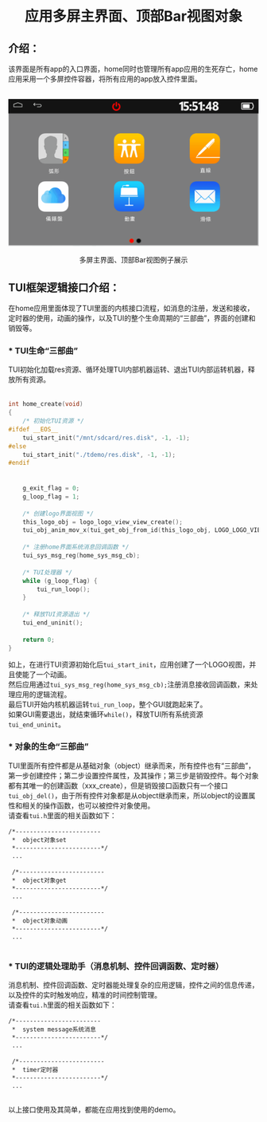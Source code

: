 <h1 align="center"> 应用多屏主界面、顶部Bar视图对象 </h1>

## 介绍：
该界面是所有app的入口界面，home同时也管理所有app应用的生死存亡，home应用采用一个多屏控件容器，将所有应用的app放入控件里面。<br><br>

<p align="center">
<img src="https://github.com/TUISYS/image/blob/main/home.gif">
</p>
<p align="center">
多屏主界面、顶部Bar视图例子展示
</p>

## TUI框架逻辑接口介绍：
在home应用里面体现了TUI里面的内核接口流程，如消息的注册，发送和接收，定时器的使用，动画的操作，以及TUI的整个生命周期的“三部曲”，界面的创建和销毁等。

### * TUI生命“三部曲”
TUI初始化加载res资源、循环处理TUI内部机器运转、退出TUI内部运转机器，释放所有资源。
``` c

int home_create(void)
{
	/* 初始化TUI资源 */
#ifdef __EOS__
	tui_start_init("/mnt/sdcard/res.disk", -1, -1);
#else
	tui_start_init("./tdemo/res.disk", -1, -1);
#endif


	g_exit_flag = 0;
	g_loop_flag = 1;

	/* 创建logo界面视图 */
	this_logo_obj = logo_logo_view_view_create();
	tui_obj_anim_mov_x(tui_get_obj_from_id(this_logo_obj, LOGO_LOGO_VIEW_IMAGE_245), 1000, 400, 500, TUI_ANIM_PATH_EASE_OUT, yu_animation_object_anim_cb);
	
	/* 注册home界面系统消息回调函数 */
	tui_sys_msg_reg(home_sys_msg_cb);

	/* TUI处理器 */
	while (g_loop_flag) {
		tui_run_loop();
	}

	/* 释放TUI资源退出 */
	tui_end_uninit();
	
	return 0;
}
```
如上，在进行TUI资源初始化后```tui_start_init```，应用创建了一个LOGO视图，并且使能了一个动画。<br>
然后应用通过```tui_sys_msg_reg(home_sys_msg_cb);```注册消息接收回调函数，来处理应用的逻辑流程。<br>
最后TUI开始内核机器运转```tui_run_loop```，整个GUI就跑起来了。<br>
如果GUI需要退出，就结束循环```while()```，释放TUI所有系统资源```tui_end_uninit```。

### * 对象的生命“三部曲”
TUI里面所有控件都是从基础对象（object）继承而来，所有控件也有“三部曲”，第一步创建控件；第二步设置控件属性，及其操作；第三步是销毁控件。每个对象都有其唯一的创建函数（xxx_create），但是销毁接口函数只有一个接口```tui_obj_del()```，由于所有控件对象都是从object继承而来，所以object的设置属性和相关的操作函数，也可以被控件对象使用。<br>
请查看```tui.h```里面的相关函数如下：
```
/*------------------------
 *  object对象set
 *------------------------*/
 ...
 
 /*------------------------
 *  object对象get
 *------------------------*/
 ...
 
 /*------------------------
 *  object对象动画
 *------------------------*/
 ...
 
```

### * TUI的逻辑处理助手（消息机制、控件回调函数、定时器）
消息机制、控件回调函数、定时器能处理复杂的应用逻辑，控件之间的信息传递，以及控件的实时触发响应，精准的时间控制管理。<br>
请查看```tui.h```里面的相关函数如下：
```
/*------------------------
 *  system message系统消息
 *------------------------*/
 ...
 
 /*------------------------
 *  timer定时器
 *------------------------*/
 ...
 
```
以上接口使用及其简单，都能在应用找到使用的demo。



